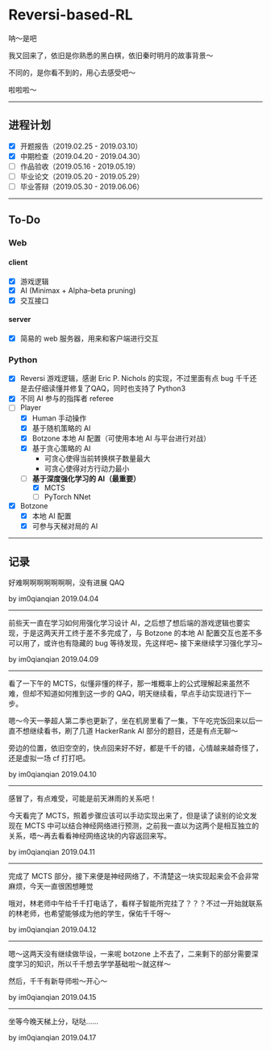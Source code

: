 # Reversi-based-RL

呐～是吧

我又回来了，依旧是你熟悉的黑白棋，依旧秦时明月的故事背景～

不同的，是你看不到的，用心去感受吧～

啦啦啦～

---

## 进程计划

- [x] 开题报告（2019.02.25 - 2019.03.10）
- [x] 中期检查（2019.04.20 - 2019.04.30）
- [ ] 作品验收（2019.05.16 - 2019.05.19）
- [ ] 毕业论文（2019.05.20 - 2019.05.29）
- [ ] 毕业答辩（2019.05.30 - 2019.06.06）

---

## To-Do

### Web

#### client

- [x] 游戏逻辑
- [x] AI (Minimax + Alpha–beta pruning)
- [x] 交互接口

#### server

- [x] 简易的 web 服务器，用来和客户端进行交互



### Python

- [x] Reversi 游戏逻辑，感谢 Eric P. Nichols 的实现，不过里面有点 bug 千千还是去仔细读懂并修复了QAQ，同时也支持了 Python3
- [x] 不同 AI 参与的指挥者 referee
- [ ] Player
    - [x] Human 手动操作
    - [x] 基于随机策略的 AI
    - [x] Botzone 本地 AI 配置（可使用本地 AI 与平台进行对战）
    - [x] 基于贪心策略的 AI
        - 可贪心使得当前转换棋子数量最大
        - 可贪心使得对方行动力最小
    - [ ] **基于深度强化学习的 AI（最重要）**
        - [x] MCTS
        - [ ] PyTorch NNet
- [x] Botzone
    - [x] 本地 AI 配置
    - [x] 可参与天梯对局的 AI

---

## 记录

好难啊啊啊啊啊啊啊，没有进展 QAQ

by im0qianqian 2019.04.04

---

前些天一直在学习如何用强化学习设计 AI，之后想了想后端的游戏逻辑也要实现，于是这两天开工终于差不多完成了，与 Botzone 的本地 AI 配置交互也差不多可以用了，或许也有隐藏的 bug 等待发现，先这样吧~ 接下来继续学习强化学习~

by im0qianqian 2019.04.09

---

看了一下午的 MCTS，似懂非懂的样子，那一堆概率上的公式理解起来虽然不难，但却不知道如何推到这一步的 QAQ，明天继续看，早点手动实现进行下一步。

嗯～今天一拳超人第二季也更新了，坐在机房里看了一集，下午吃完饭回来以后一直不想继续看书，刷了几道 HackerRank AI 部分的题目，还是有点无聊～

旁边的位置，依旧空空的，快点回来好不好，都是千千的错，心情越来越奇怪了，还是虚拟一场 cf 打打吧。

by im0qianqian 2019.04.10

---

感冒了，有点难受，可能是前天淋雨的关系吧！

今天看完了 MCTS，照着步骤应该可以手动实现出来了，但是读了读别的论文发现在 MCTS 中可以结合神经网络进行预测，之前我一直以为这两个是相互独立的关系，唔～再去看看神经网络这块的内容返回来写。

by im0qianqian 2019.04.11

---

完成了 MCTS 部分，接下来便是神经网络了，不清楚这一块实现起来会不会非常麻烦，今天一直很困想睡觉

哦对，林老师中午给千千打电话了，看样子智能所完挂了？？？不过一开始就联系的林老师，也希望能够成为他的学生，保佑千千呀～

by im0qianqian 2019.04.12

---

嗯～这两天没有继续做毕设，一来呢 botzone 上不去了，二来剩下的部分需要深度学习的知识，所以千千想去学学基础啦～就这样～

然后，千千有新导师啦～开心～

by im0qianqian 2019.04.15

---

坐等今晚天梯上分，哒哒……

by im0qianqian 2019.04.17